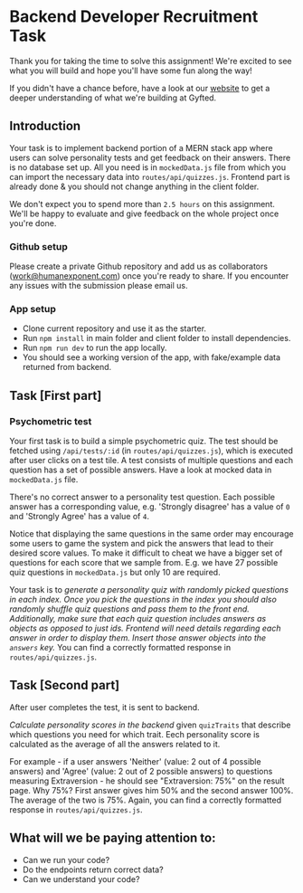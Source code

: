 # Backend Developer Recruitment Task

Thank you for taking the time to solve this assignment! We're excited to see what you will build and hope you'll have some fun along the way!

If you didn't have a chance before, have a look at our [website](https://www.gyfted.me/) to get a deeper understanding of what we're building at Gyfted.


## Introduction
Your task is to implement backend portion of a MERN stack app where users can solve personality tests and get feedback on their answers.
There is no database set up. All you need is in `mockedData.js` file from which you can import the necessary data into `routes/api/quizzes.js`.
Frontend part is already done & you should not change anything in the client folder.

We don't expect you to spend more than `2.5 hours` on this assignment.
We'll be happy to evaluate and give feedback on the whole project once you're done.

### Github setup

Please create a private Github repository and add us as collaborators (work@humanexponent.com) once you're ready to share.
If you encounter any issues with the submission please email us.

### App setup

* Clone current repository and use it as the starter.
* Run `npm install` in main folder and client folder to install dependencies.
* Run `npm run dev` to run the app locally.
* You should see a working version of the app, with fake/example data returned from backend.

## Task [First part]

### Psychometric test

Your first task is to build a simple psychometric quiz. The test should be fetched using `/api/tests/:id` (in `routes/api/quizzes.js`), which is executed after user clicks on a test tile.
A test consists of multiple questions and each question has a set of possible answers. Have a look at mocked data in `mockedData.js` file.

There's no correct answer to a personality test question.
Each possible answer has a corresponding value, e.g. 'Strongly disagree' has a value of `0` and 'Strongly Agree' has a value of `4`.

Notice that displaying the same questions in the same order may encourage some users to game the system and pick the answers that lead to their desired score values.
To make it difficult to cheat we have a bigger set of questions for each score that we sample from. E.g. we have 27 possible quiz questions in `mockedData.js` but only 10 are required.

Your task is to *generate a personality quiz with randomly picked questions in each index.
Once you pick the questions in the index you should also randomly shuffle quiz questions and pass them to the front end.
Additionally, make sure that each quiz question includes answers as objects as opposed to just ids. Frontend will need details regarding each answer in order to display them. Insert those answer objects into the `answers` key.*
You can find a correctly formatted response in `routes/api/quizzes.js`.

## Task [Second part]

After user completes the test, it is sent to backend.

*Calculate personality scores in the backend* given `quizTraits` that describe which questions you need for which trait. Eech personality score is calculated as the average of all the answers related to it.

For example - if a user answers 'Neither' (value: 2 out of 4 possible answers) and 'Agree' (value: 2 out of 2 possible answers) to questions measuring Extraversion - he should see "Extraversion: 75%" on the result page. Why 75%? First answer gives him 50% and the second answer 100%. The average of the two is 75%.
Again, you can find a correctly formatted response in `routes/api/quizzes.js`.

## What will we be paying attention to:
* Can we run your code?
* Do the endpoints return correct data?
* Can we understand your code?
